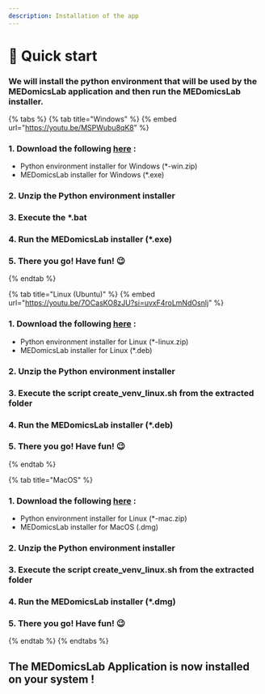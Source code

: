 ```yaml
---
description: Installation of the app
---
```


# 👊 Quick start

### We will install the python environment that will be used by the MEDomicsLab application and then run the MEDomicsLab installer.

{% tabs %}
{% tab title="Windows" %}
{% embed url="https://youtu.be/MSPWubu8qK8" %}

### 1. Download the following [here](https://github.com/MEDomics-UdeS/MEDomicsLab/releases) :

* Python environment installer for Windows (\*-win.zip)
* MEDomicsLab installer for Windows (\*.exe)

### 2. Unzip the Python environment installer

### 3. Execute the \*.bat&#x20;

### 4. Run the MEDomicsLab installer (\*.exe)

### 5. There you go! Have fun! :wink:
{% endtab %}

{% tab title="Linux (Ubuntu)" %}
{% embed url="https://youtu.be/7OCasKO8zJU?si=uvxF4roLmNdOsnlj" %}

### 1. Download the following [here](https://github.com/MEDomics-UdeS/MEDomicsLab/releases) :

* Python environment installer for Linux (\*-linux.zip)
* MEDomicsLab installer for Linux (\*.deb)

### 2. Unzip the Python environment installer

### 3. Execute the script  create\_venv\_linux.sh from the extracted folder

### 4. Run the MEDomicsLab installer (\*.deb)

### 5. There you go! Have fun! :wink:
{% endtab %}

{% tab title="MacOS" %}
### 1. Download the following [here](https://github.com/MEDomics-UdeS/MEDomicsLab/releases) :

* Python environment installer for Linux (\*-mac.zip)
* MEDomicsLab installer for MacOS (.dmg)

### 2. Unzip the Python environment installer

### 3. Execute the script  create\_venv\_linux.sh from the extracted folder

### 4. Run the MEDomicsLab installer (\*.dmg)

### 5. There you go! Have fun! :wink:
{% endtab %}
{% endtabs %}

## The MEDomicsLab Application is now installed on your system !
